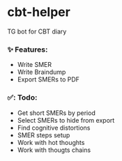 # cbt-helper

TG bot for CBT diary  

### :sparkles: Features:

- Write SMER
- Write Braindump
- Export SMERs to PDF

### ✅: Todo:

- Get short SMERs by period
- Select SMERs to hide from export
- Find cognitive distortions
- SMER steps setup
- Work with hot thoughts
- Work with thougts chains
